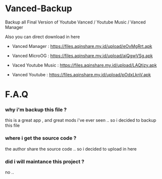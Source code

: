 # Vanced-Backup
Backup all Final Version of Youtube Vanced / Youtube Music / Vanced Manager 

Also you can direct download in here

- Vanced Manager : https://files.aqinshare.my.id/upload/eOvMgRrt.apk

- Vanced MicroOG : https://files.aqinshare.my.id/upload/ajQgwVSg.apk

- Vaced Youtube Music : https://files.aqinshare.my.id/upload/LAQtjzy.apk

- Vanced Youtube  : https://files.aqinshare.my.id/upload/pOdxLknV.apk

# F.A.Q

### why i'm backup this file ?

this is a great app , and great mods i've ever seen ..
so i decided to backup this file 

### where i get the source code ?

the author share the source code .. so i decided to upload in here

### did i will maintance this project ?

no .. 
